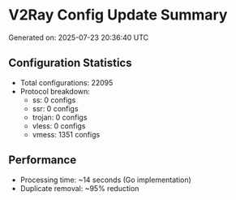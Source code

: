 # V2Ray Config Update Summary
Generated on: 2025-07-23 20:36:40 UTC

## Configuration Statistics
- Total configurations: 22095
- Protocol breakdown:
  - ss: 0 configs
  - ssr: 0 configs
  - trojan: 0 configs
  - vless: 0 configs
  - vmess: 1351 configs

## Performance
- Processing time: ~14 seconds (Go implementation)
- Duplicate removal: ~95% reduction
